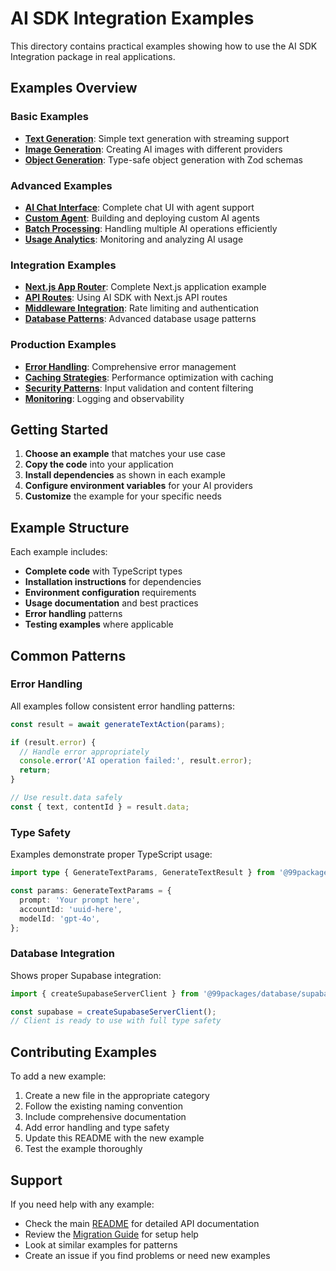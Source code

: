 # AI SDK Integration Examples

This directory contains practical examples showing how to use the AI SDK Integration package in real applications.

## Examples Overview

### Basic Examples
- **[Text Generation](./basic-text-generation.tsx)**: Simple text generation with streaming support
- **[Image Generation](./basic-image-generation.tsx)**: Creating AI images with different providers
- **[Object Generation](./structured-objects.tsx)**: Type-safe object generation with Zod schemas

### Advanced Examples
- **[AI Chat Interface](./chat-interface.tsx)**: Complete chat UI with agent support
- **[Custom Agent](./custom-agent.tsx)**: Building and deploying custom AI agents
- **[Batch Processing](./batch-processing.ts)**: Handling multiple AI operations efficiently
- **[Usage Analytics](./usage-analytics.tsx)**: Monitoring and analyzing AI usage

### Integration Examples
- **[Next.js App Router](./nextjs-app-router/)**: Complete Next.js application example
- **[API Routes](./api-routes.ts)**: Using AI SDK with Next.js API routes
- **[Middleware Integration](./middleware-example.ts)**: Rate limiting and authentication
- **[Database Patterns](./database-patterns.ts)**: Advanced database usage patterns

### Production Examples
- **[Error Handling](./error-handling.tsx)**: Comprehensive error management
- **[Caching Strategies](./caching-example.ts)**: Performance optimization with caching
- **[Security Patterns](./security-example.ts)**: Input validation and content filtering
- **[Monitoring](./monitoring-setup.ts)**: Logging and observability

## Getting Started

1. **Choose an example** that matches your use case
2. **Copy the code** into your application
3. **Install dependencies** as shown in each example
4. **Configure environment variables** for your AI providers
5. **Customize** the example for your specific needs

## Example Structure

Each example includes:
- **Complete code** with TypeScript types
- **Installation instructions** for dependencies
- **Environment configuration** requirements
- **Usage documentation** and best practices
- **Error handling** patterns
- **Testing examples** where applicable

## Common Patterns

### Error Handling
All examples follow consistent error handling patterns:

```typescript
const result = await generateTextAction(params);

if (result.error) {
  // Handle error appropriately
  console.error('AI operation failed:', result.error);
  return;
}

// Use result.data safely
const { text, contentId } = result.data;
```

### Type Safety
Examples demonstrate proper TypeScript usage:

```typescript
import type { GenerateTextParams, GenerateTextResult } from '@99packages/ai-sdk-integration';

const params: GenerateTextParams = {
  prompt: 'Your prompt here',
  accountId: 'uuid-here',
  modelId: 'gpt-4o',
};
```

### Database Integration
Shows proper Supabase integration:

```typescript
import { createSupabaseServerClient } from '@99packages/database/supabase/server';

const supabase = createSupabaseServerClient();
// Client is ready to use with full type safety
```

## Contributing Examples

To add a new example:

1. Create a new file in the appropriate category
2. Follow the existing naming convention
3. Include comprehensive documentation
4. Add error handling and type safety
5. Update this README with the new example
6. Test the example thoroughly

## Support

If you need help with any example:
- Check the main [README](../README.md) for detailed API documentation
- Review the [Migration Guide](../MIGRATION.md) for setup help
- Look at similar examples for patterns
- Create an issue if you find problems or need new examples
